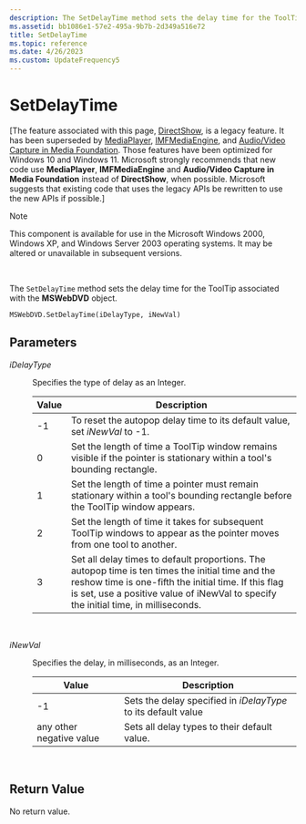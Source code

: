 ```yaml
---
description: The SetDelayTime method sets the delay time for the ToolTip associated with the MSWebDVD object.
ms.assetid: bb1086e1-57e2-495a-9b7b-2d349a516e72
title: SetDelayTime
ms.topic: reference
ms.date: 4/26/2023
ms.custom: UpdateFrequency5
---
```


# SetDelayTime

\[The feature associated with this page, [DirectShow](/windows/win32/directshow/directshow), is a legacy feature. It has been superseded by [MediaPlayer](/uwp/api/Windows.Media.Playback.MediaPlayer), [IMFMediaEngine](/windows/win32/api/mfmediaengine/nn-mfmediaengine-imfmediaengine), and [Audio/Video Capture in Media Foundation](windows/win32/medfound/audio-video-capture-in-media-foundation). Those features have been optimized for Windows 10 and Windows 11. Microsoft strongly recommends that new code use **MediaPlayer**, **IMFMediaEngine** and **Audio/Video Capture in Media Foundation** instead of **DirectShow**, when possible. Microsoft suggests that existing code that uses the legacy APIs be rewritten to use the new APIs if possible.\]

> [!Note]  
> This component is available for use in the Microsoft Windows 2000, Windows XP, and Windows Server 2003 operating systems. It may be altered or unavailable in subsequent versions.

 

The `SetDelayTime` method sets the delay time for the ToolTip associated with the **MSWebDVD** object.

``` syntax
MSWebDVD.SetDelayTime(iDelayType, iNewVal)
```

## Parameters

<dl> <dt>

<span id="iDelayType"></span><span id="idelaytype"></span><span id="IDELAYTYPE"></span>*iDelayType*
</dt> <dd>

Specifies the type of delay as an Integer.



| Value | Description                                                                                                                                                                                                                                      |
|-------|--------------------------------------------------------------------------------------------------------------------------------------------------------------------------------------------------------------------------------------------------|
| -1    | To reset the autopop delay time to its default value, set *iNewVal* to -1.                                                                                                                                                                       |
| 0     | Set the length of time a ToolTip window remains visible if the pointer is stationary within a tool's bounding rectangle.                                                                                                                         |
| 1     | Set the length of time a pointer must remain stationary within a tool's bounding rectangle before the ToolTip window appears.                                                                                                                    |
| 2     | Set the length of time it takes for subsequent ToolTip windows to appear as the pointer moves from one tool to another.                                                                                                                          |
| 3     | Set all delay times to default proportions. The autopop time is ten times the initial time and the reshow time is one-fifth the initial time. If this flag is set, use a positive value of iNewVal to specify the initial time, in milliseconds. |



 

</dd> <dt>

<span id="iNewVal"></span><span id="inewval"></span><span id="INEWVAL"></span>*iNewVal*
</dt> <dd>

Specifies the delay, in milliseconds, as an Integer.



| Value                    | Description                                                   |
|--------------------------|---------------------------------------------------------------|
| -1                       | Sets the delay specified in *iDelayType* to its default value |
| any other negative value | Sets all delay types to their default value.                  |



 

</dd> </dl>

## Return Value

No return value.

 

 




